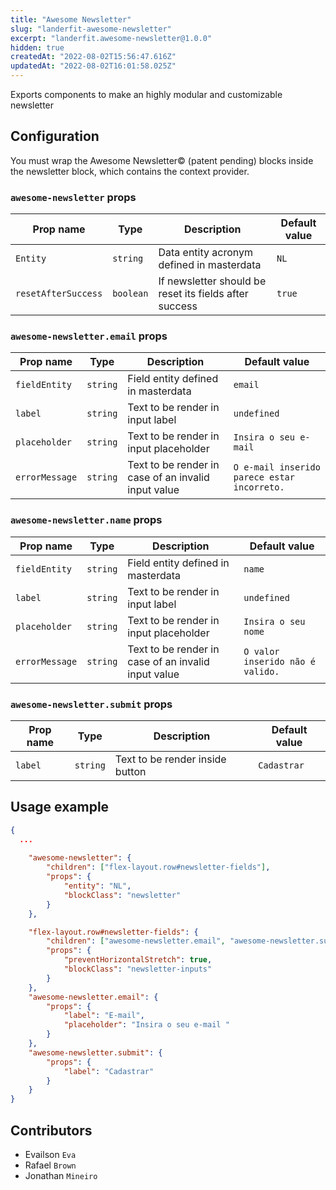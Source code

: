 ```yaml
---
title: "Awesome Newsletter"
slug: "landerfit-awesome-newsletter"
excerpt: "landerfit.awesome-newsletter@1.0.0"
hidden: true
createdAt: "2022-08-02T15:56:47.616Z"
updatedAt: "2022-08-02T16:01:58.025Z"
---
```

Exports components to make an highly modular and customizable newsletter
## Configuration
You must wrap the Awesome Newsletter© (patent pending) blocks inside the newsletter block, which contains the context provider.

### `awesome-newsletter` props

| Prop name    | Type            | Description    | Default value                                                                                                                               |
| ------------ | --------------- | --------------------------------------------------------------------------------------------------------------------------------------------- | ---------- | 
| `Entity`      | `string`       | Data entity acronym defined in masterdata         | `NL`        |
| `resetAfterSuccess`      | `boolean`       | If newsletter should be reset its fields after success        | `true`        |

### `awesome-newsletter.email` props

| Prop name    | Type            | Description    | Default value                                                                                                                               |
| ------------ | --------------- | --------------------------------------------------------------------------------------------------------------------------------------------- | ---------- | 
| `fieldEntity`      | `string`       | Field entity defined in masterdata | `email`        |
| `label`      | `string`       | Text to be render in input label | `undefined`        |
| `placeholder`      | `string`       | Text to be render in input placeholder | `Insira o seu e-mail`        |
| `errorMessage`      | `string`       | Text to be render in case of an invalid input value | `O e-mail inserido parece estar incorreto.`        |

### `awesome-newsletter.name` props

| Prop name    | Type            | Description    | Default value                                                                                                                               |
| ------------ | --------------- | --------------------------------------------------------------------------------------------------------------------------------------------- | ---------- | 
| `fieldEntity`      | `string`       | Field entity defined in masterdata | `name`        |
| `label`      | `string`       | Text to be render in input label | `undefined`        |
| `placeholder`      | `string`       | Text to be render in input placeholder | `Insira o seu nome`        |
| `errorMessage`      | `string`       | Text to be render in case of an invalid input value | `O valor inserido não é valido.`        |

### `awesome-newsletter.submit` props

| Prop name    | Type            | Description    | Default value                                                                                                                               |
| ------------ | --------------- | --------------------------------------------------------------------------------------------------------------------------------------------- | ---------- | 
| `label`      | `string`       | Text to be render inside button | `Cadastrar`        |

## Usage example

```json
{
  ...
  
	"awesome-newsletter": {
		"children": ["flex-layout.row#newsletter-fields"],
		"props": {
			"entity": "NL",
			"blockClass": "newsletter"
		}
	},

	"flex-layout.row#newsletter-fields": {
		"children": ["awesome-newsletter.email", "awesome-newsletter.submit"],
		"props": {
			"preventHorizontalStretch": true,
			"blockClass": "newsletter-inputs"
		}
	},
	"awesome-newsletter.email": {
		"props": {
			"label": "E-mail",
			"placeholder": "Insira o seu e-mail "
		}
	},
	"awesome-newsletter.submit": {
		"props": {
			"label": "Cadastrar"
		}
	}
}
```

## Contributors
- Evailson `Eva`
- Rafael `Brown`
- Jonathan `Mineiro`